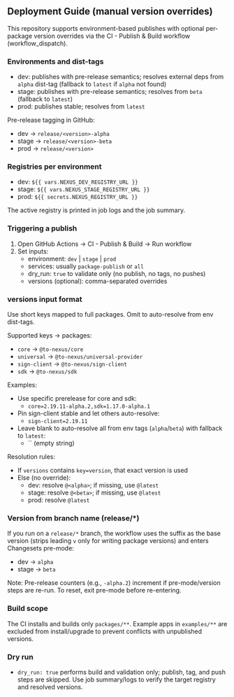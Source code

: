 ## Deployment Guide (manual version overrides)

This repository supports environment-based publishes with optional per-package version overrides via the CI - Publish & Build workflow (workflow_dispatch).

### Environments and dist-tags
- dev: publishes with pre-release semantics; resolves external deps from `alpha` dist-tag (fallback to `latest` if `alpha` not found)
- stage: publishes with pre-release semantics; resolves from `beta` (fallback to `latest`)
- prod: publishes stable; resolves from `latest`

Pre-release tagging in GitHub:
- dev → `release/<version>-alpha`
- stage → `release/<version>-beta`
- prod → `release/<version>`

### Registries per environment
- dev: `${{ vars.NEXUS_DEV_REGISTRY_URL }}`
- stage: `${{ vars.NEXUS_STAGE_REGISTRY_URL }}`
- prod: `${{ secrets.NEXUS_REGISTRY_URL }}`

The active registry is printed in job logs and the job summary.

### Triggering a publish
1) Open GitHub Actions → CI - Publish & Build → Run workflow
2) Set inputs:
   - environment: `dev` | `stage` | `prod`
   - services: usually `package-publish` or `all`
   - dry_run: `true` to validate only (no publish, no tags, no pushes)
   - versions (optional): comma-separated overrides

### versions input format
Use short keys mapped to full packages. Omit to auto-resolve from env dist-tags.

Supported keys → packages:
- `core` → `@to-nexus/core`
- `universal` → `@to-nexus/universal-provider`
- `sign-client` → `@to-nexus/sign-client`
- `sdk` → `@to-nexus/sdk`

Examples:
- Use specific prerelease for core and sdk:
  - `core=2.19.11-alpha.2,sdk=1.17.0-alpha.1`
- Pin sign-client stable and let others auto-resolve:
  - `sign-client=2.19.11`
- Leave blank to auto-resolve all from env tags (`alpha`/`beta`) with fallback to `latest`:
  - `` (empty string)

Resolution rules:
- If `versions` contains `key=version`, that exact version is used
- Else (no override):
  - dev: resolve `@<alpha>`; if missing, use `@latest`
  - stage: resolve `@<beta>`; if missing, use `@latest`
  - prod: resolve `@latest`

### Version from branch name (release/*)
If you run on a `release/*` branch, the workflow uses the suffix as the base version (strips leading `v` only for writing package versions) and enters Changesets pre-mode:
- dev → `alpha`
- stage → `beta`

Note: Pre-release counters (e.g., `-alpha.2`) increment if pre-mode/version steps are re-run. To reset, exit pre-mode before re-entering.

### Build scope
The CI installs and builds only `packages/**`. Example apps in `examples/**` are excluded from install/upgrade to prevent conflicts with unpublished versions.

### Dry run
- `dry_run: true` performs build and validation only; publish, tag, and push steps are skipped. Use job summary/logs to verify the target registry and resolved versions.


